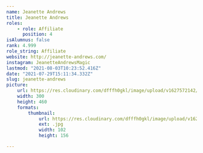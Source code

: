 ```yaml
---
name: Jeanette Andrews
title: Jeanette Andrews
roles:
    - role: Affiliate
      position: 4
isAlumnus: false
rank: 4.999
role_string: Affiliate
website: http://jeanette-andrews.com/
instagram: JeanetteAndrewsMagic
lastmod: "2021-08-03T10:23:52.416Z"
date: "2021-07-29T15:11:34.332Z"
slug: jeanette-andrews
picture:
    url: https://res.cloudinary.com/dfffh0gkl/image/upload/v1627572142/jeanette_9b868918b2.jpg
    width: 300
    height: 460
    formats:
        thumbnail:
            url: https://res.cloudinary.com/dfffh0gkl/image/upload/v1627572144/thumbnail_jeanette_9b868918b2.jpg
            ext: .jpg
            width: 102
            height: 156

---
```

